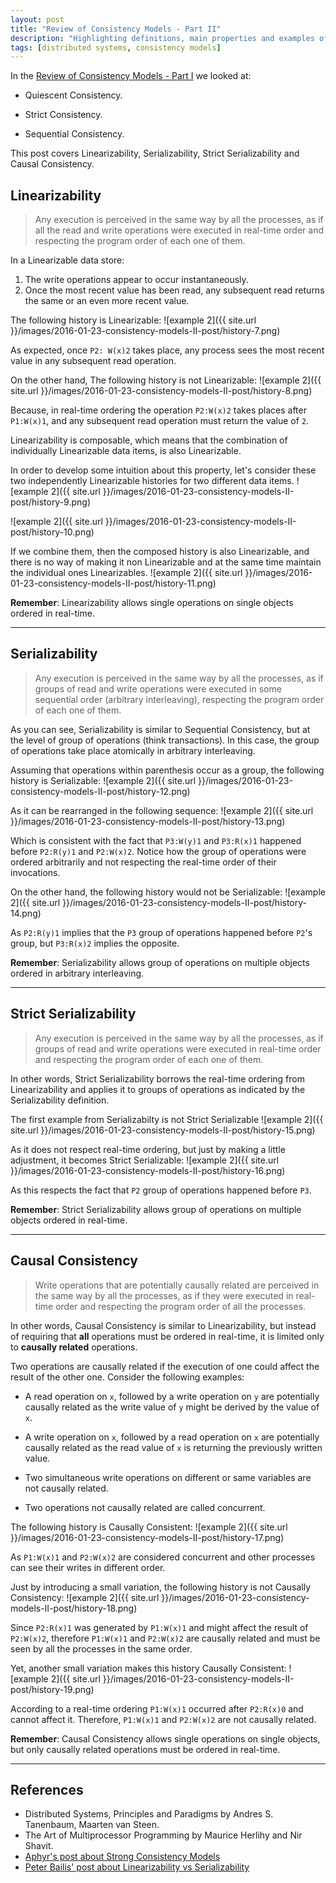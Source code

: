 ```yaml
---
layout: post
title: "Review of Consistency Models - Part II"
description: "Highlighting definitions, main properties and examples of more Consistency models"
tags: [distributed systems, consistency models]
---
```


In the [Review of Consistency Models - Part I](http://fordaz.github.io/consistency-models-I-post/) we looked at:

* Quiescent Consistency.

* Strict Consistency.

* Sequential Consistency. 

This post covers Linearizability, Serializability, Strict Serializability and Causal Consistency.

## Linearizability
> Any execution is perceived in the same way by all the processes, as if all the read and write operations were executed in real-time 
> order and respecting the program order of each one of them.

In a Linearizable data store:

1. The write operations appear to occur instantaneously.
1. Once the most recent value has been read, any subsequent read returns the same or an even more recent value.

The following history is Linearizable:
![example 2]({{ site.url }}/images/2016-01-23-consistency-models-II-post/history-7.png)

As expected, once `P2: W(x)2` takes place, any process sees the most recent value in any subsequent read operation.

On the other hand, The following history is not Linearizable:
![example 2]({{ site.url }}/images/2016-01-23-consistency-models-II-post/history-8.png)

Because, in real-time ordering the operation `P2:W(x)2` takes places after `P1:W(x)1`, and any subsequent read operation must return the value of `2`.

Linearizability is composable, which means that the combination of individually Linearizable data items, is also Linearizable. 

In order to develop some intuition about this property, let's consider these two independently Linearizable histories for two different data items.
![example 2]({{ site.url }}/images/2016-01-23-consistency-models-II-post/history-9.png)

![example 2]({{ site.url }}/images/2016-01-23-consistency-models-II-post/history-10.png)

If we combine them, then the composed history is also Linearizable, and there is no way of making it non Linearizable and at the same time maintain the individual ones Linearizables.
![example 2]({{ site.url }}/images/2016-01-23-consistency-models-II-post/history-11.png)

**Remember**: Linearizability allows single operations on single objects ordered in real-time.

---

## Serializability
> Any execution is perceived in the same way by all the processes, as if groups of read and write operations were executed in some 
> sequential order (arbitrary interleaving), respecting the program order of each one of them.

As you can see, Serializability is similar to Sequential Consistency, but at the level of group of operations (think transactions). In this case, the group of operations take place atomically in arbitrary interleaving.

Assuming that operations within parenthesis occur as a group, the following history is Serializable:
![example 2]({{ site.url }}/images/2016-01-23-consistency-models-II-post/history-12.png)

As it can be rearranged in the following sequence:
![example 2]({{ site.url }}/images/2016-01-23-consistency-models-II-post/history-13.png)

Which is consistent with the fact that `P3:W(y)1` and `P3:R(x)1` happened before `P2:R(y)1` and `P2:W(x)2`. Notice how the group of operations were ordered arbitrarily and not respecting the real-time order of their invocations.

On the other hand, the following history would not be Serializable:
![example 2]({{ site.url }}/images/2016-01-23-consistency-models-II-post/history-14.png)

As `P2:R(y)1` implies that the `P3` group of operations happened before `P2`'s group, but `P3:R(x)2` implies the opposite.

**Remember**: Serializability allows group of operations on multiple objects ordered in arbitrary interleaving.

---

## Strict Serializability
> Any execution is perceived in the same way by all the processes, as if groups of read and write operations were executed in 
> real-time order and respecting the program order of each one of them.

In other words, Strict Serializability borrows the real-time ordering from Linearizability and applies it to groups of operations as indicated by the Serializability definition.

The first example from Serializabilty is not Strict Serializable
![example 2]({{ site.url }}/images/2016-01-23-consistency-models-II-post/history-15.png)

As it does not respect real-time ordering, but just by making a little adjustment, it becomes Strict Serializable:
![example 2]({{ site.url }}/images/2016-01-23-consistency-models-II-post/history-16.png)

As this respects the fact that `P2` group of operations happened before `P3`.

**Remember**: Strict Serializability allows group of operations on multiple objects ordered in real-time.

---

## Causal Consistency
> Write operations that are potentially causally related are perceived in the same way by all the processes, as if they were executed 
> in real-time order and respecting the program order of all the processes.

In other words, Causal Consistency is similar to Linearizability, but instead of requiring that **all** operations must be ordered in real-time, it is limited only to **causally related** operations.

Two operations are causally related if the execution of one could affect the result of the other one. Consider the following examples:

* A read operation on `x`, followed by a write operation on `y` are potentially causally related as the write value of `y` might be derived by the value of `x`.

* A write operation on `x`, followed by a read operation on `x` are potentially causally related as the read value of `x` is returning the previously written value.

* Two simultaneous write operations on different or same variables are not causally related.

* Two operations not causally related are called concurrent.

The following history is Causally Consistent:
![example 2]({{ site.url }}/images/2016-01-23-consistency-models-II-post/history-17.png)

As `P1:W(x)1` and `P2:W(x)2` are considered concurrent and other processes can see their writes in different order.

Just by introducing a small variation, the following history is not Causally Consistency:
![example 2]({{ site.url }}/images/2016-01-23-consistency-models-II-post/history-18.png)

Since `P2:R(x)1` was generated by `P1:W(x)1` and might affect the result of `P2:W(x)2`, therefore `P1:W(x)1` and `P2:W(x)2` are causally related and must be seen by all the processes in the same order.

Yet, another small variation makes this history Causally Consistent:
![example 2]({{ site.url }}/images/2016-01-23-consistency-models-II-post/history-19.png)

According to a real-time ordering `P1:W(x)1` occurred after `P2:R(x)0` and cannot affect it. Therefore, `P1:W(x)1` and `P2:W(x)2` are not causally related.

**Remember**: Causal Consistency allows single operations on single objects, but only causally related operations must be ordered in real-time.

---

## References
* Distributed Systems, Principles and Paradigms by Andres S. Tanenbaum, Maarten van Steen.
* The Art of Multiprocessor Programming by Maurice Herlihy and Nir Shavit.
* [Aphyr's post about Strong Consistency Models](https://aphyr.com/posts/313-strong-consistency-models/)
* [Peter Bailis' post about Linearizability vs Serializability](http://www.bailis.org/blog/linearizability-versus-serializability/)